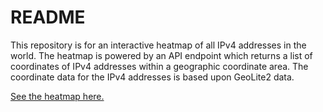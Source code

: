 README
======

This repository is for an interactive heatmap of all IPv4 addresses in the world. The heatmap is powered by an API endpoint which returns a list of coordinates of IPv4 addresses within a geographic coordinate area. The coordinate data for the IPv4 addresses is based upon GeoLite2 data.

[See the heatmap here.](https://sleepy-savannah-76404.herokuapp.com/)
